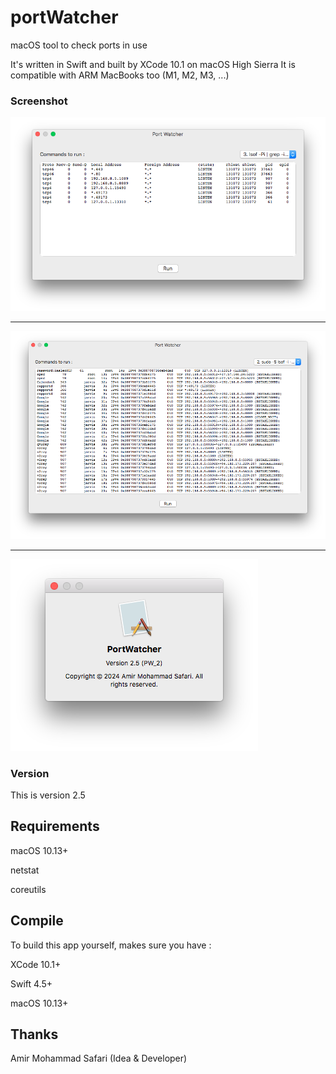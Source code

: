 # portWatcher

macOS tool to check ports in use

It's written in Swift and built by XCode 10.1 on macOS High Sierra
It is compatible with ARM MacBooks too (M1, M2, M3, ...)

### Screenshot

<p align="center">

<img src="assets/1.png">

---

<img src="assets/2.png">

---

<img src="assets/3.png">

</p>

### Version

This is version 2.5

## Requirements

macOS 10.13+

netstat

coreutils

## Compile

To build this app yourself, makes sure you have :

XCode 10.1+

Swift 4.5+

macOS 10.13+

## Thanks

Amir Mohammad Safari (Idea & Developer)
